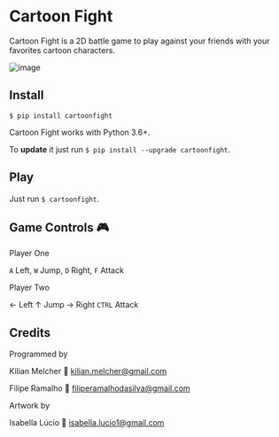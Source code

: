 # Cartoon Fight
Cartoon Fight is a 2D battle game to play against your friends
with your favorites cartoon characters.

![image](https://user-images.githubusercontent.com/62118039/198686603-e3e34ded-3a59-4cca-a5d7-3ead0dce8fff.png)


## Install

`$ pip install cartoonfight` 

Cartoon Fight works with Python 3.6+.

To **update** it just run `$ pip install --upgrade cartoonfight`.

## Play

Just run `$ cartoonfight`.

## Game Controls :video_game:

Player One 

`A` Left, `W` Jump, `D` Right, `F` Attack 

Player Two

&#8592; Left &#8593; Jump &#8594; Right `CTRL` Attack

## Credits

Programmed by

Kilian Melcher :email: kilian.melcher@gmail.com

Filipe Ramalho :email: filiperamalhodasilva@gmail.com

Artwork by

Isabella Lúcio :email: isabella.lucio1@gmail.com

